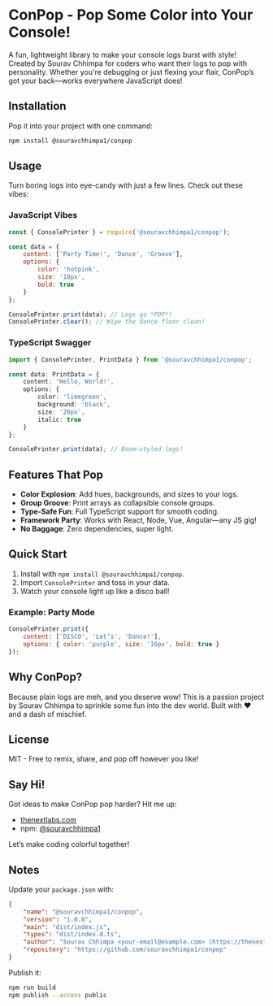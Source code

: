 # ConPop - Pop Some Color into Your Console!

A fun, lightweight library to make your console logs burst with style! Created by Sourav Chhimpa for coders who want their logs to pop with personality. Whether you're debugging or just flexing your flair, ConPop’s got your back—works everywhere JavaScript does!

## Installation

Pop it into your project with one command:

```bash
npm install @souravchhimpa1/conpop
```

## Usage

Turn boring logs into eye-candy with just a few lines. Check out these vibes:

### JavaScript Vibes

```javascript
const { ConsolePrinter } = require('@souravchhimpa1/conpop');

const data = {
    content: ['Party Time!', 'Dance', 'Groove'],
    options: {
        color: 'hotpink',
        size: '18px',
        bold: true
    }
};

ConsolePrinter.print(data); // Logs go *POP*!
ConsolePrinter.clear(); // Wipe the dance floor clean!
```

### TypeScript Swagger

```typescript
import { ConsolePrinter, PrintData } from '@souravchhimpa1/conpop';

const data: PrintData = {
    content: 'Hello, World!',
    options: {
        color: 'limegreen',
        background: 'black',
        size: '20px',
        italic: true
    }
};

ConsolePrinter.print(data); // Boom—styled logs!
```

## Features That Pop

- **Color Explosion**: Add hues, backgrounds, and sizes to your logs.
- **Group Groove**: Print arrays as collapsible console groups.
- **Type-Safe Fun**: Full TypeScript support for smooth coding.
- **Framework Party**: Works with React, Node, Vue, Angular—any JS gig!
- **No Baggage**: Zero dependencies, super light.

## Quick Start

1. Install with `npm install @souravchhimpa1/conpop`.
2. Import `ConsolePrinter` and toss in your data.
3. Watch your console light up like a disco ball!

### Example: Party Mode

```javascript
ConsolePrinter.print({
    content: ['DISCO', 'Let’s', 'Dance!'],
    options: { color: 'purple', size: '16px', bold: true }
});
```

## Why ConPop?

Because plain logs are meh, and you deserve wow! This is a passion project by Sourav Chhimpa to sprinkle some fun into the dev world. Built with ❤️ and a dash of mischief.

## License

MIT - Free to remix, share, and pop off however you like!

## Say Hi!

Got ideas to make ConPop pop harder? Hit me up:

- [thenextlabs.com](https://thenextlabs.com)
- npm: [@souravchhimpa1](https://www.npmjs.com/~souravchhimpa1)

Let’s make coding colorful together!

## Notes

Update your `package.json` with:

```json
{
    "name": "@souravchhimpa1/conpop",
    "version": "1.0.0",
    "main": "dist/index.js",
    "types": "dist/index.d.ts",
    "author": "Sourav Chhimpa <your-email@example.com> (https://thenextlabs.com)",
    "repository": "https://github.com/souravchhimpa1/conpop"
}
```

Publish it:

```bash
npm run build
npm publish --access public
```
